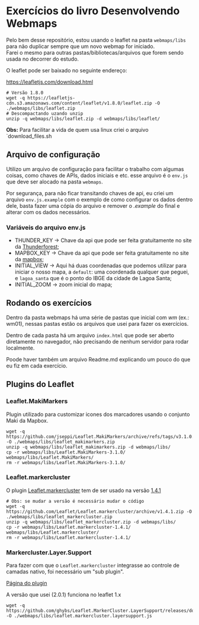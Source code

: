 # Exercícios do livro Desenvolvendo Webmaps

Pelo bem desse repositório, estou usando o leaflet na pasta `webmaps/libs` para não duplicar sempre que um novo webmap for iniciado.  
Farei o mesmo para outras pastas/bibliotecas/arquivos que forem sendo usada no decorrer do estudo.

O leaflet pode ser baixado no seguinte endereço:

https://leafletjs.com/download.html

```shell
# Versão 1.8.0
wget -q https://leafletjs-cdn.s3.amazonaws.com/content/leaflet/v1.8.0/leaflet.zip -O ./webmaps/libs/leaflet.zip
# Descompactando uzando unzip
unzip -q webmaps/libs/leaflet.zip -d webmaps/libs/leaflet/
```

**Obs:** Para facilitar a vida de quem usa linux criei o arquivo `download_files.sh

## Arquivo de configuração

Utilizo um arquivo de configuração para facilitar o trabalho com algumas coisas, como chaves de APIs, dados iniciais e etc. esse arquivo é o `env.js` que deve ser alocado na pasta `webmaps`.

Por segurança, para não ficar transitando chaves de api, eu criei um arquivo `env.js.example` com o exemplo de como configurar os dados dentro dele, basta fazer uma cópia do arquivo e remover o _.example_ do final e alterar com os dados necessários.

### Variáveis do arquivo env.js

- THUNDER_KEY -> Chave da api que pode ser feita gratuitamente no site da [Thunderforest](https://www.thunderforest.com/);
- MAPBOX_KEY -> Chave da api que pode ser feita gratuitamente no site da [mapbox](https://www.mapbox.com/);
- INITIAL_VIEW -> Aqui há duas coordenadas que podemos utilizar para iniciar o nosso mapa, a `default`: uma coordenada qualquer que peguei, e `lagoa_santa` que é o ponto do IBGE da cidade de Lagoa Santa;
- INITIAL_ZOOM -> zoom inicial do mapa;

## Rodando os exercícios

Dentro da pasta webmaps há uma série de pastas que inicial com _wm_ (ex.: wm01), nessas pastas estão os arquivos que usei para fazer os exercícios.

Dentro de cada pasta há um arquivo `index.html` que pode ser aberto diretamente no navegador, não precisando de nenhum servidor para rodar localmente.

Poode haver também um arquivo Readme.md explicando um pouco do que eu fiz em cada exercício.

## Plugins do Leaflet

### Leaflet.MakiMarkers

Plugin utilizado para customizar icones dos marcadores usando o conjunto Maki da Mapbox.

```shell
wget -q https://github.com/jseppi/Leaflet.MakiMarkers/archive/refs/tags/v3.1.0.zip -O ./webmaps/libs/leaflet_makimarkers.zip
unzip -q webmaps/libs/leaflet_makimarkers.zip -d webmaps/libs/
cp -r webmaps/libs/Leaflet.MakiMarkers-3.1.0/ webmaps/libs/Leaflet.MakiMarkers/
rm -r webmaps/libs/Leaflet.MakiMarkers-3.1.0/
```

### Leaflet.markercluster

O plugin [Leaflet.markercluster](https://github.com/Leaflet/Leaflet.markercluster) tem de ser usado na versão [1.4.1](https://github.com/Leaflet/Leaflet.markercluster/archive/v1.4.1.zip)

```shell
# Obs: se mudar a versão é necessário mudar o código
wget -q https://github.com/Leaflet/Leaflet.markercluster/archive/v1.4.1.zip -O ./webmaps/libs/leaflet_markercluster.zip
unzip -q webmaps/libs/leaflet_markercluster.zip -d webmaps/libs/
cp -r webmaps/libs/Leaflet.markercluster-1.4.1/ webmaps/libs/Leaflet.markercluster/
rm -r webmaps/libs/Leaflet.markercluster-1.4.1/
```

### Markercluster.Layer.Support

Para fazer com que o `Leaflet.markercluster` integrasse ao controle de camadas nativo, foi necessário um "sub plugin".

[Página do plugin](https://ghybs.github.io/Leaflet.MarkerCluster.LayerSupport/)

A versão que usei (2.0.1) funciona no leaflet 1.x

```shell
wget -q https://github.com/ghybs/Leaflet.MarkerCluster.LayerSupport/releases/download/v2.0.1/leaflet.markercluster.layersupport.js -O ./webmaps/libs/leaflet.markercluster.layersupport.js
```
